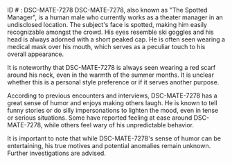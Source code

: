 ID # : DSC-MATE-7278
DSC-MATE-7278, also known as "The Spotted Manager", is a human male who currently works as a theater manager in an undisclosed location. The subject's face is spotted, making him easily recognizable amongst the crowd. His eyes resemble ski goggles and his head is always adorned with a short peaked cap. He is often seen wearing a medical mask over his mouth, which serves as a peculiar touch to his overall appearance. 

It is noteworthy that DSC-MATE-7278 is always seen wearing a red scarf around his neck, even in the warmth of the summer months. It is unclear whether this is a personal style preference or if it serves another purpose. 

According to previous encounters and interviews, DSC-MATE-7278 has a great sense of humor and enjoys making others laugh. He is known to tell funny stories or do silly impersonations to lighten the mood, even in tense or serious situations. Some have reported feeling at ease around DSC-MATE-7278, while others feel wary of his unpredictable behavior. 

It is important to note that while DSC-MATE-7278's sense of humor can be entertaining, his true motives and potential anomalies remain unknown. Further investigations are advised.